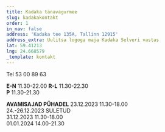 ```yaml
---
title: Kadaka tänavagurmee
slug: kadakakontakt
order: 1
in_nav: false
address: 'Kadaka tee 135A, Tallinn 12915'
address_extra: Uulitsa logoga maja Kadaka Selveri vastas
lat: 59.41213
lng: 24.668579
_template: kontakt
---
```


Tel 53 00 89 63

**E-N** 11.30-22.00
**R-L** 11.30-22.30\
**P** 11.30-21.30

**AVAMISAJAD PÜHADEL**
23.12.2023 11.30-18.00		
24.-26.12.2023  SULETUD		
31.12.2023  11.30-18.00		
01.01.2024  14.00-21.30
